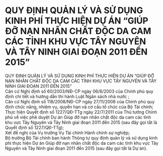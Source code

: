 # QUY ĐỊNH QUẢN LÝ VÀ SỬ DỤNG KINH PHÍ THỰC HIỆN DỰ ÁN “GIÚP ĐỠ NẠN NHÂN CHẤT ĐỘC DA CAM CÁC TỈNH KHU VỰC TÂY NGUYÊN VÀ TÂY NINH GIAI ĐOẠN 2011 ĐẾN 2015”

QUY ĐỊNH QUẢN LÝ VÀ SỬ DỤNG KINH PHÍ THỰC HIỆN DỰ ÁN “GIÚP ĐỠ NẠN NHÂN CHẤT ĐỘC DA CAM CÁC TỈNH KHU VỰC TÂY NGUYÊN VÀ TÂY NINH GIAI ĐOẠN 2011 ĐẾN 2015”  
Căn cứ Nghị định số 60/2003/NĐ-CP ngày 06/6/2003 của Chính phủ quy định chi tiết và hướng dẫn thi hành Luật Ngân sách nhà nước ;  
Căn cứ Nghị định số 118/2008/NĐ-CP ngày 27/11/2008 của Chính phủ quy định chức năng, nhiệm vụ, quyền hạn và cơ cấu tổ chức của Bộ Tài chính;  
Thực hiện Quyết định số 1227/QĐ-TTg ngày 22/7/2011 của Thủ tướng Chính phủ về việc phê duyệt Dự án Giúp đỡ nạn nhân chất độc da cam các tỉnh khu vực Tây Nguyên và Tây Ninh giai đoạn 2011 đến 2015 (sau đây gọi tắt là Quyết định số 1227/QĐ-TTg);  
Xét đề nghị của Vụ trưởng Vụ Tài chính Hành chính sự nghiệp;  
Bộ trưởng Bộ Tài chính ban hành Thông tư quy định quản lý và sử dụng kinh phí thực hiện Dự án Giúp đỡ nạn nhân chất độc da cam các tỉnh khu vực Tây Nguyên và Tây Ninh giai đoạn 2011 đến 2015 (sau đây gọi tắt là Dự án).
